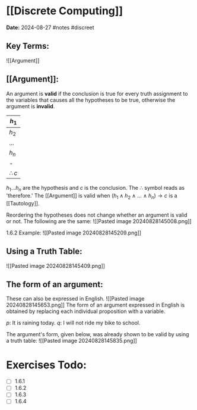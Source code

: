 # [[Discrete Computing]]
**Date:** 2024-08-27
#notes #discreet

## Key Terms:

![[Argument]]

## [[Argument]]:

An argument is **valid** if the conclusion is true for every truth assignment to the variables that causes all the hypotheses to be true, otherwise the argument is **invalid**.

| $h_1$          |
| -------------- |
| $h_2$          |
| $...$          |
| $h_n$          |
| -              |
| $\therefore c$ |
$h_1 ... h_n$ are the hypothesis and $c$ is the conclusion. The $\therefore$ symbol reads as 'therefore.' The [[Argument]] is valid when $(h_1 \land h_2 ~ \land ~  ... ~ \land  ~h_n) \to c$ is a [[Tautology]]. 

Reordering the hypotheses does not change whether an argument is valid or not. The following are the same: 
![[Pasted image 20240828145008.png]]

1.6.2 Example: 
![[Pasted image 20240828145209.png]]

## Using a Truth Table: 
![[Pasted image 20240828145409.png]]

## The form of an argument:

These can also be expressed in English.
![[Pasted image 20240828145653.png]]
The form of an argument expressed in English is obtained by replacing each individual proposition with a variable. 

$p$: It is raining today.
$q$: I will not ride my bike to school. 

The argument's form, given below, was already shown to be valid by using a truth table:
![[Pasted image 20240828145835.png]]
# Exercises Todo: 
- [ ] 1.6.1
- [ ] 1.6.2
- [ ] 1.6.3
- [ ] 1.6.4